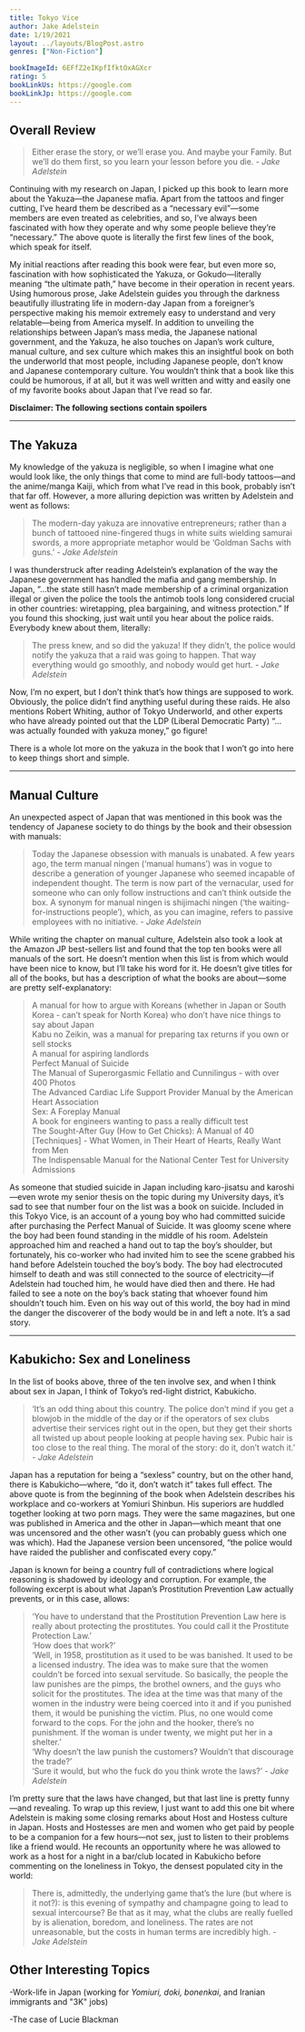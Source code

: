```yaml
---
title: Tokyo Vice
author: Jake Adelstein
date: 1/19/2021
layout: ../layouts/BlogPost.astro
genres: ["Non-Fiction"]

bookImageId: 6EFfZ2eIKpfIfktOxAGXcr
rating: 5
bookLinkUs: https://google.com
bookLinkJp: https://google.com
---
```


## Overall Review

> Either erase the story, or we’ll erase you. And maybe your Family. But we’ll do them first, so you learn your lesson before you die.
> <cite> - Jake Adelstein </cite>

Continuing with my research on Japan, I picked up this book to learn more about the Yakuza—the Japanese mafia. Apart from the tattoos and finger cutting, I’ve heard them be described as a “necessary evil”—some members are even treated as celebrities, and so, I’ve always been fascinated with how they operate and why some people believe they’re “necessary.” The above quote is literally the first few lines of the book, which speak for itself.

My initial reactions after reading this book were fear, but even more so, fascination with how sophisticated the Yakuza, or Gokudo—literally meaning “the ultimate path,” have become in their operation in recent years. Using humorous prose, Jake Adelstein guides you through the darkness beautifully illustrating life in modern-day Japan from a foreigner’s perspective making his memoir extremely easy to understand and very relatable—being from America myself. In addition to unveiling the relationships between Japan’s mass media, the Japanese national government, and the Yakuza, he also touches on Japan’s work culture, manual culture, and sex culture which makes this an insightful book on both the underworld that most people, including Japanese people, don’t know and Japanese contemporary culture. You wouldn’t think that a book like this could be humorous, if at all, but it was well written and witty and easily one of my favorite books about Japan that I’ve read so far.

<b>Disclaimer: The following sections contain spoilers</b>

---

## The Yakuza

My knowledge of the yakuza is negligible, so when I imagine what one would look like, the only things that come to mind are full-body tattoos—and the anime/manga Kaiji, which from what I’ve read in this book, probably isn’t that far off. However, a more alluring depiction was written by Adelstein and went as follows:

> The modern-day yakuza are innovative entrepreneurs; rather than a bunch of tattooed nine-fingered thugs in white suits wielding samurai swords, a more appropriate metaphor would be ‘Goldman Sachs with guns.’
> <cite> - Jake Adelstein </cite>

I was thunderstruck after reading Adelstein’s explanation of the way the Japanese government has handled the mafia and gang membership. In Japan, “…the state still hasn’t made membership of a criminal organization illegal or given the police the tools the antimob tools long considered crucial in other countries: wiretapping, plea bargaining, and witness protection.” If you found this shocking, just wait until you hear about the police raids. Everybody knew about them, literally:

> The press knew, and so did the yakuza! If they didn’t, the police would notify the yakuza that a raid was going to happen. That way everything would go smoothly, and nobody would get hurt.
> <cite> - Jake Adelstein </cite>

Now, I’m no expert, but I don’t think that’s how things are supposed to work. Obviously, the police didn’t find anything useful during these raids. He also mentions Robert Whiting, author of Tokyo Underworld, and other experts who have already pointed out that the LDP (Liberal Democratic Party) “…was actually founded with yakuza money,” go figure!

There is a whole lot more on the yakuza in the book that I won’t go into here to keep things short and simple.

---

## Manual Culture

An unexpected aspect of Japan that was mentioned in this book was the tendency of Japanese society to do things by the book and their obsession with manuals:

> Today the Japanese obsession with manuals is unabated. A few years ago, the term manual ningen (‘manual humans’) was in vogue to describe a generation of younger Japanese who seemed incapable of independent thought. The term is now part of the vernacular, used for someone who can only follow instructions and can’t think outside the box. A synonym for manual ningen is shijimachi ningen (‘the waiting-for-instructions people’), which, as you can imagine, refers to passive employees with no initiative.
> <cite> - Jake Adelstein </cite>

While writing the chapter on manual culture, Adelstein also took a look at the Amazon JP best-sellers list and found that the top ten books were all manuals of the sort. He doesn’t mention when this list is from which would have been nice to know, but I’ll take his word for it. He doesn’t give titles for all of the books, but has a description of what the books are about—some are pretty self-explanatory:

> A manual for how to argue with Koreans (whether in Japan or South Korea - can’t speak for North Korea) who don’t have nice things to say about Japan
> <br>Kabu no Zeikin, was a manual for preparing tax returns if you own or sell stocks
> <br>A manual for aspiring landlords
> <br>Perfect Manual of Suicide
> <br>The Manual of Superorgasmic Fellatio and Cunnilingus - with over 400 Photos
> <br>The Advanced Cardiac Life Support Provider Manual by the American Heart Association
> <br>Sex: A Foreplay Manual
> <br>A book for engineers wanting to pass a really difficult test
> <br>The Sought-After Guy (How to Get Chicks): A Manual of 40 [Techniques] - What Women, in Their Heart of Hearts, Really Want from Men
> <br>The Indispensable Manual for the National Center Test for University Admissions

As someone that studied suicide in Japan including karo-jisatsu and karoshi—even wrote my senior thesis on the topic during my University days, it’s sad to see that number four on the list was a book on suicide. Included in this Tokyo Vice, is an account of a young boy who had committed suicide after purchasing the Perfect Manual of Suicide. It was gloomy scene where the boy had been found standing in the middle of his room. Adelstein approached him and reached a hand out to tap the boy’s shoulder, but fortunately, his co-worker who had invited him to see the scene grabbed his hand before Adelstein touched the boy’s body. The boy had electrocuted himself to death and was still connected to the source of electricity—if Adelstein had touched him, he would have died then and there. He had failed to see a note on the boy’s back stating that whoever found him shouldn’t touch him. Even on his way out of this world, the boy had in mind the danger the discoverer of the body would be in and left a note. It’s a sad story.

---

## Kabukicho: Sex and Loneliness

In the list of books above, three of the ten involve sex, and when I think about sex in Japan, I think of Tokyo’s red-light district, Kabukicho.

> ‘It’s an odd thing about this country. The police don’t mind if you get a blowjob in the middle of the day or if the operators of sex clubs advertise their services right out in the open, but they get their shorts all twisted up about people looking at people having sex. Pubic hair is too close to the real thing. The moral of the story: do it, don’t watch it.’
> <cite> - Jake Adelstein </cite>

Japan has a reputation for being a “sexless” country, but on the other hand, there is Kabukicho—where, “do it, don’t watch it” takes full effect. The above quote is from the beginning of the book when Adelstein describes his workplace and co-workers at Yomiuri Shinbun. His superiors are huddled together looking at two porn mags. They were the same magazines, but one was published in America and the other in Japan—which meant that one was uncensored and the other wasn’t (you can probably guess which one was which). Had the Japanese version been uncensored, “the police would have raided the publisher and confiscated every copy.”

Japan is known for being a country full of contradictions where logical reasoning is shadowed by ideology and corruption. For example, the following excerpt is about what Japan’s Prostitution Prevention Law actually prevents, or in this case, allows:

> ‘You have to understand that the Prostitution Prevention Law here is really about protecting the prostitutes. You could call it the Prostitute Protection Law.’
> <br>‘How does that work?’
> <br>‘Well, in 1958, prostitution as it used to be was banished. It used to be a licensed industry. The idea was to make sure that the women couldn’t be forced into sexual servitude. So basically, the people the law punishes are the pimps, the brothel owners, and the guys who solicit for the prostitutes. The idea at the time was that many of the women in the industry were being coerced into it and if you punished them, it would be punishing the victim. Plus, no one would come forward to the cops. For the john and the hooker, there’s no punishment. If the woman is under twenty, we might put her in a shelter.’
> <br>‘Why doesn’t the law punish the customers? Wouldn’t that discourage the trade?’
> <br>‘Sure it would, but who the fuck do you think wrote the laws?’
> <cite> - Jake Adelstein </cite>

I’m pretty sure that the laws have changed, but that last line is pretty funny—and revealing. To wrap up this review, I just want to add this one bit where Adelstein is making some closing remarks about Host and Hostess culture in Japan. Hosts and Hostesses are men and women who get paid by people to be a companion for a few hours—not sex, just to listen to their problems like a friend would. He recounts an opportunity where he was allowed to work as a host for a night in a bar/club located in Kabukicho before commenting on the loneliness in Tokyo, the densest populated city in the world:

> There is, admittedly, the underlying game that’s the lure (but where is it not?): is this evening of sympathy and champagne going to lead to sexual intercourse? Be that as it may, what the clubs are really fuelled by is alienation, boredom, and loneliness. The rates are not unreasonable, but the costs in human terms are incredibly high.
> <cite> - Jake Adelstein </cite>

## Other Interesting Topics

-Work-life in Japan (working for <i>Yomiuri, doki, bonenkai</i>, and Iranian immigrants and "3K" jobs)

-The case of Lucie Blackman
